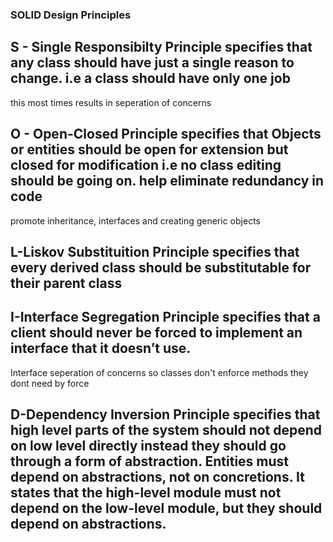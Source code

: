 ### SOLID Design Principles

## S - Single Responsibilty Principle specifies that any class should have just a single reason to change. i.e a class should have only one job

this most times results in seperation of concerns

## O - Open-Closed Principle specifies that Objects or entities should be open for extension but closed for modification i.e no class editing should be going on. help eliminate redundancy in code

promote inheritance, interfaces and creating generic objects

## L-Liskov Substituition Principle specifies that every derived class should be substitutable for their parent class

## I-Interface Segregation Principle specifies that a client should never be forced to implement an interface that it doesn’t use.

Interface seperation of concerns so classes don't enforce methods they dont need by force

## D-Dependency Inversion Principle specifies that high level parts of the system should not depend on low level directly instead they should go through a form of abstraction. Entities must depend on abstractions, not on concretions. It states that the high-level module must not depend on the low-level module, but they should depend on abstractions.
